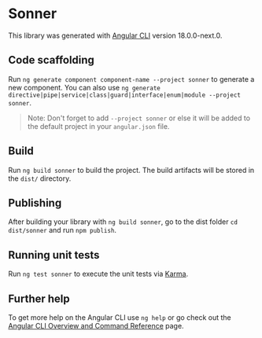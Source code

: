# Sonner

This library was generated with [Angular CLI](https://github.com/angular/angular-cli) version 18.0.0-next.0.

## Code scaffolding

Run `ng generate component component-name --project sonner` to generate a new component. You can also use `ng generate directive|pipe|service|class|guard|interface|enum|module --project sonner`.
> Note: Don't forget to add `--project sonner` or else it will be added to the default project in your `angular.json` file. 

## Build

Run `ng build sonner` to build the project. The build artifacts will be stored in the `dist/` directory.

## Publishing

After building your library with `ng build sonner`, go to the dist folder `cd dist/sonner` and run `npm publish`.

## Running unit tests

Run `ng test sonner` to execute the unit tests via [Karma](https://karma-runner.github.io).

## Further help

To get more help on the Angular CLI use `ng help` or go check out the [Angular CLI Overview and Command Reference](https://angular.io/cli) page.
